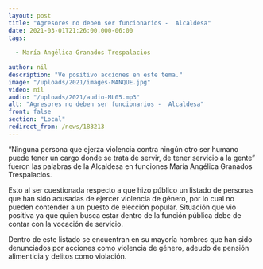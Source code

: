 ```yaml
---
layout: post
title: "Agresores no deben ser funcionarios -  Alcaldesa"
date: 2021-03-01T21:26:00.000-06:00
tags:
  
  - María Angélica Granados Trespalacios
  
author: nil
description: "Ve positivo acciones en este tema."
image: "/uploads/2021/images-MANQUE.jpg"
video: nil
audio: "/uploads/2021/audio-ML05.mp3"
alt: "Agresores no deben ser funcionarios -  Alcaldesa"
front: false
section: "Local"
redirect_from: /news/183213
---
```


“Ninguna persona que ejerza violencia contra ningún otro ser humano puede tener un cargo donde se trata de servir, de tener servicio a la gente” fueron las palabras de la Alcaldesa en funciones María Angélica Granados Trespalacios.

Esto al ser cuestionada respecto a que hizo público un listado de personas que han sido acusadas de ejercer violencia de género, por lo cual no pueden contender a un puesto de elección popular. Situación que vio positiva ya que quien busca estar dentro de la función pública debe de contar con la vocación de servicio.

Dentro de este listado se encuentran en su mayoría hombres que han sido denunciados por acciones como violencia de género, adeudo de pensión alimenticia y delitos como violación.
